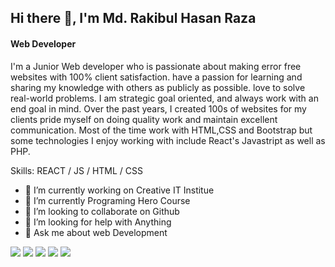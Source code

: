 
## Hi there 👋, I'm Md. Rakibul Hasan Raza
#### Web Developer


I'm a Junior Web developer who is passionate about making error free websites with 100% client satisfaction. have a passion for learning and sharing my knowledge with others as publicly as possible. love to solve real-world problems. I am strategic goal oriented, and always work with an end goal in mind. Over the past years, I created 100s of websites for my clients pride myself on doing quality work and maintain excellent communication. Most of the time work with HTML,CSS and Bootstrap but some technologies I enjoy working with include React's Javastript as well as PHP.


Skills:  REACT / JS / HTML / CSS

- 🔭 I’m currently working on Creative IT Institue
- 🌱 I’m currently Programing Hero Course 
- 👯 I’m looking to collaborate on Github 
- 🤔 I’m looking for help with Anything 
- 💬 Ask me about web Development 



[![](https://raw.githubusercontent.com/ahmedraza069/ahmedraza069-profile-design/master/profile-summary-card-output/dracula/0-profile-details.svg)](https://github.com/vn7n24fzkq/github-profile-summary-cards)
[![](https://raw.githubusercontent.com/ahmedraza069/ahmedraza069-profile-design/master/profile-summary-card-output/dracula/1-repos-per-language.svg)](https://github.com/vn7n24fzkq/github-profile-summary-cards) [![](https://raw.githubusercontent.com/ahmedraza069/ahmedraza069-profile-design/master/profile-summary-card-output/dracula/2-most-commit-language.svg)](https://github.com/vn7n24fzkq/github-profile-summary-cards)
[![](https://raw.githubusercontent.com/ahmedraza069/ahmedraza069-profile-design/master/profile-summary-card-output/dracula/3-stats.svg)](https://github.com/vn7n24fzkq/github-profile-summary-cards) [![](https://raw.githubusercontent.com/ahmedraza069/ahmedraza069-profile-design/master/profile-summary-card-output/dracula/4-productive-time.svg)](https://github.com/vn7n24fzkq/github-profile-summary-cards)



